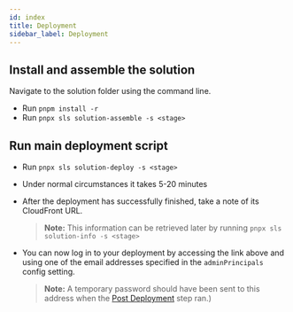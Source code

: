 ```yaml
---
id: index
title: Deployment
sidebar_label: Deployment
---
```


## Install and assemble the solution

Navigate to the solution folder using the command line.

- Run `pnpm install -r`
- Run `pnpx sls solution-assemble -s <stage>`

## Run main deployment script

- Run `pnpx sls solution-deploy -s <stage>`

- Under normal circumstances it takes 5-20 minutes

- After the deployment has successfully finished, take a note of its
  CloudFront URL.

  > **Note:** This information can be retrieved later by running
  >   `pnpx sls solution-info -s <stage>`

- You can now log in to your deployment by accessing the link above
  and using one of the email addresses specified in the `adminPrincipals`
  config setting.

  > **Note:** A temporary password should have been sent to this address when the
  > [Post Deployment](/deployment/post_deployment/index) step ran.)
